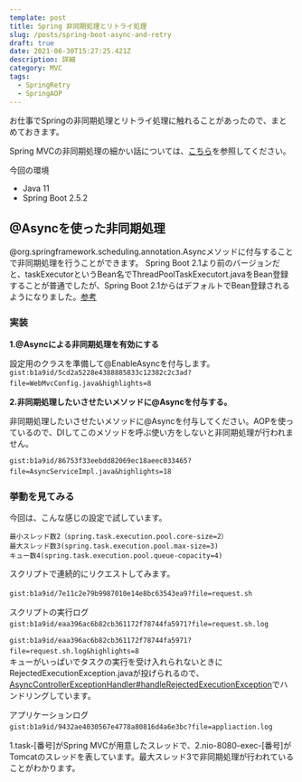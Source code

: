 ```yaml
---
template: post
title: Spring 非同期処理とリトライ処理
slug: /posts/spring-boot-async-and-retry
draft: true
date: 2021-06-30T15:27:25.421Z
description: 詳細
category: MVC
tags:
  - SpringRetry
  - SpringAOP
---
```

お仕事でSpringの非同期処理とリトライ処理に触れることがあったので、まとめておきます。

Spring MVCの非同期処理の細かい話については、[こちら](https://qiita.com/kazuki43zoo/items/ce88dea403c596249e8a)を参照してください。

今回の環境
- Java 11
- Spring Boot 2.5.2

## @Asyncを使った非同期処理
@org.springframework.scheduling.annotation.Asyncメソッドに付与することで非同期処理を行うことができます。
Spring Boot 2.1より前のバージョンだと、taskExecutorというBean名でThreadPoolTaskExecutort.javaをBean登録することが普通でしたが、Spring Boot 2.1からはデフォルトでBean登録されるようになりました。[参考](https://github.com/spring-projects/spring-boot/blob/2.5.x/spring-boot-project/spring-boot-autoconfigure/src/main/java/org/springframework/boot/autoconfigure/task/TaskExecutionAutoConfiguration.java#L75-L81)

### 実装
**1.@Asyncによる非同期処理を有効にする**

設定用のクラスを準備して@EnableAsyncを付与します。
`gist:b1a9id/5cd2a5228e4388885833c12382c2c3ad?file=WebMvcConfig.java&highlights=8`　

**2.非同期処理したいさせたいメソッドに@Asyncを付与する。**

非同期処理したいさせたいメソッドに@Asyncを付与してください。AOPを使っているので、DIしてこのメソッドを呼ぶ使い方をしないと非同期処理が行われません。

`gist:b1a9id/86753f33eebdd82069ec18aeec033465?file=AsyncServiceImpl.java&highlights=18`　

### 挙動を見てみる
今回は、こんな感じの設定で試しています。
```
最小スレッド数2（spring.task.execution.pool.core-size=2）
最大スレッド数3(spring.task.execution.pool.max-size=3)
キュー数4(spring.task.execution.pool.queue-copacity=4)
```

スクリプトで連続的にリクエストしてみます。

`gist:b1a9id/7e11c2e79b9987010e14e8bc63543ea9?file=request.sh`　

スクリプトの実行ログ\
`gist:b1a9id/eaa396ac6b82cb361172f78744fa5971?file=request.sh.log`　

`gist:b1a9id/eaa396ac6b82cb361172f78744fa5971?file=request.sh.log&highlights=8`　\
キューがいっぱいでタスクの実行を受け入れられないときにRejectedExecutionException.javaが投げられるので、[AsyncControllerExceptionHandler#handleRejectedExecutionException](https://github.com/b1a9id/spring-async-demo/blob/main/src/main/java/com/b1a9idps/springasyncdemo/controller/handler/AsyncControllerExceptionHandler.java#L15-L19)でハンドリングしています。


アプリケーションログ\
`gist:b1a9id/9432ae4030567e4778a80816d4a6e3bc?file=appliaction.log`　

1.task-[番号]がSpring MVCが用意したスレッドで、2.nio-8080-exec-[番号]がTomcatのスレッドを表しています。最大スレッド3で非同期処理が行われていることがわかります。

